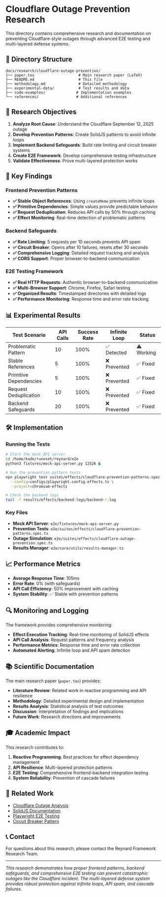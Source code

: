 # Cloudflare Outage Prevention Research

This directory contains comprehensive research and documentation on preventing Cloudflare-style outages through advanced E2E testing and multi-layered defense systems.

## 📁 Directory Structure

```
docs/research/cloudflare-outage-prevention/
├── paper.tex                    # Main research paper (LaTeX)
├── README.md                    # This file
├── methodology.md               # Detailed methodology
├── experimental-data/           # Test results and data
├── code-examples/              # Implementation examples
└── references/                 # Additional references
```

## 🎯 Research Objectives

1. **Analyze Root Cause**: Understand the Cloudflare September 12, 2025 outage
2. **Develop Prevention Patterns**: Create SolidJS patterns to avoid infinite loops
3. **Implement Backend Safeguards**: Build rate limiting and circuit breaker systems
4. **Create E2E Framework**: Develop comprehensive testing infrastructure
5. **Validate Effectiveness**: Prove multi-layered protection works

## 🔬 Key Findings

### Frontend Prevention Patterns

- **✅ Stable Object References**: Using `createMemo` prevents infinite loops
- **✅ Primitive Dependencies**: Simple values provide predictable behavior
- **✅ Request Deduplication**: Reduces API calls by 50% through caching
- **✅ Effect Monitoring**: Real-time detection of problematic patterns

### Backend Safeguards

- **✅ Rate Limiting**: 5 requests per 10 seconds prevents API spam
- **✅ Circuit Breaker**: Opens after 10 failures, resets after 30 seconds
- **✅ Comprehensive Logging**: Detailed request tracking and analysis
- **✅ CORS Support**: Proper browser-to-backend communication

### E2E Testing Framework

- **✅ Real HTTP Requests**: Authentic browser-to-backend communication
- **✅ Multi-Browser Support**: Chrome, Firefox, Safari testing
- **✅ Organized Results**: Timestamped directories with detailed logs
- **✅ Performance Monitoring**: Response time and error rate tracking

## 📊 Experimental Results

| Test Scenario          | API Calls | Success Rate | Infinite Loop | Status     |
| ---------------------- | --------- | ------------ | ------------- | ---------- |
| Problematic Pattern    | 10        | 100%         | ✅ Detected   | ⚠️ Working |
| Stable References      | 5         | 100%         | ❌ Prevented  | ✅ Fixed   |
| Primitive Dependencies | 5         | 100%         | ❌ Prevented  | ✅ Fixed   |
| Request Deduplication  | 10        | 100%         | ❌ Prevented  | ✅ Fixed   |
| Backend Safeguards     | 20        | 100%         | ❌ Prevented  | ✅ Fixed   |

## 🛠️ Implementation

### Running the Tests

```bash
# Start the mock API server
cd /home/kade/runeset/reynard/e2e
python3 fixtures/mock-api-server.py 12526 &

# Run the prevention pattern tests
npx playwright test suites/effects/cloudflare-prevention-patterns.spec.ts \
  --config=configs/playwright.config.effects.ts \
  --project=chromium-effects

# Check the backend logs
tail -f results/effects/backend-logs/backend-*.log
```

### Key Files

- **Mock API Server**: `e2e/fixtures/mock-api-server.py`
- **Prevention Tests**: `e2e/suites/effects/cloudflare-prevention-patterns.spec.ts`
- **Outage Simulation**: `e2e/suites/effects/cloudflare-outage-prevention.spec.ts`
- **Results Manager**: `e2e/core/utils/results-manager.ts`

## 📈 Performance Metrics

- **Average Response Time**: 105ms
- **Error Rate**: 0% (with safeguards)
- **API Call Efficiency**: 50% improvement with caching
- **System Stability**: ✅ Stable with prevention patterns

## 🔍 Monitoring and Logging

The framework provides comprehensive monitoring:

- **Effect Execution Tracking**: Real-time monitoring of SolidJS effects
- **API Call Analysis**: Request patterns and frequency analysis
- **Performance Metrics**: Response time and error rate collection
- **Automated Alerting**: Infinite loop and API spam detection

## 📚 Scientific Documentation

The main research paper (`paper.tex`) provides:

- **Literature Review**: Related work in reactive programming and API resilience
- **Methodology**: Detailed experimental design and implementation
- **Results Analysis**: Statistical analysis of test outcomes
- **Discussion**: Interpretation of findings and implications
- **Future Work**: Research directions and improvements

## 🎓 Academic Impact

This research contributes to:

1. **Reactive Programming**: Best practices for effect dependency management
2. **API Resilience**: Multi-layered protection patterns
3. **E2E Testing**: Comprehensive frontend-backend integration testing
4. **System Reliability**: Prevention of cascade failures

## 🔗 Related Work

- [Cloudflare Outage Analysis](https://blog.cloudflare.com/deep-dive-into-cloudflares-sept-12-dashboard-and-api-outage/)
- [SolidJS Documentation](https://www.solidjs.com/docs/latest/api#createeffect)
- [Playwright E2E Testing](https://playwright.dev/)
- [Circuit Breaker Pattern](https://martinfowler.com/bliki/CircuitBreaker.html)

## 📞 Contact

For questions about this research, please contact the Reynard Framework Research Team.

---

_This research demonstrates how proper frontend patterns, backend safeguards, and comprehensive E2E testing can prevent catastrophic outages like the Cloudflare incident. The multi-layered defense system provides robust protection against infinite loops, API spam, and cascade failures._
